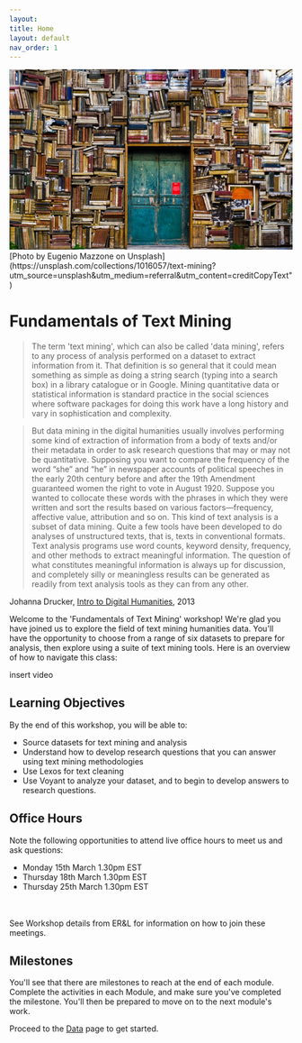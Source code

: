 ```yaml
---
layout:
title: Home
layout: default
nav_order: 1
---
```


<img src="data/eugenio-mazzone-6ywyo2qtaZ8-unsplash (1).jpg" alt="Text-Mining" width="720">
<br>
[Photo by Eugenio Mazzone on Unsplash](https://unsplash.com/collections/1016057/text-mining?utm_source=unsplash&amp;utm_medium=referral&amp;utm_content=creditCopyText")

# Fundamentals of Text Mining 
>The term 'text mining', which can also be called 'data mining', refers to any process of analysis performed on a dataset to extract information from it. That definition is so general that it could mean something as simple as doing a string search (typing into a search box) in a library catalogue or in Google. Mining quantitative data or statistical information is standard practice in the social sciences where software packages for doing this work have a long history and vary in sophistication and complexity.

>But data mining in the digital humanities usually involves performing some kind of extraction of information from a body of texts and/or their metadata in order to ask research questions that may or may not be quantitative. Supposing you want to compare the frequency of the word “she” and “he” in newspaper accounts of political speeches in the early 20th century before and after the 19th Amendment guaranteed women the right to vote in August 1920. Suppose you wanted to collocate these words with the phrases in which they were written and sort the results based on various factors—frequency, affective value, attribution and so on. This kind of text analysis is a subset of data mining. Quite a few tools have been developed to do analyses of unstructured texts, that is, texts in conventional formats. Text analysis programs use word counts, keyword density, frequency, and other methods to extract meaningful information. The question of what constitutes meaningful information is always up for discussion, and completely silly or meaningless results can be generated as readily from text analysis tools as they can from any other.

Johanna Drucker, [Intro to Digital Humanities](http://dh101.humanities.ucla.edu/), 2013

Welcome to the 'Fundamentals of Text Mining' workshop! We're glad you have joined us to explore the field of text mining humanities data. You'll have the opportunity to choose from a range of six datasets to prepare for analysis, then explore using a suite of text mining tools.  Here is an overview of how to navigate this class:

insert video

## Learning Objectives
By the end of this workshop, you will be able to: 
- Source datasets for text mining and analysis
- Understand how to develop research questions that you can answer using text mining methodologies
- Use Lexos for text cleaning
- Use Voyant to analyze your dataset, and to begin to develop answers to research questions.

## Office Hours

Note the following opportunities to attend live office hours to meet us and ask questions: 
- Monday 15th March 1.30pm EST
- Thursday 18th March 1.30pm EST
- Thursday 25th March 1.30pm EST
<br>
<br>
See Workshop details from ER&L for information on how to join these meetings.

## Milestones

You'll see that there are milestones to reach at the end of each module. Complete the activities in each Module, and make sure you've completed the milestone. You'll then be prepared to move on to the next module's work. 


Proceed to the [Data](data) page to get started.


